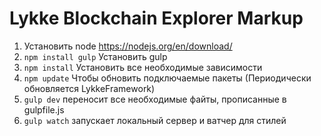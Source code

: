 # Lykke Blockchain Explorer Markup

1. Установить node https://nodejs.org/en/download/
2. `npm install gulp` Установить gulp
3. `npm install` Установить все необходимые зависимости
4. `npm update` Чтобы обновить подключаемые пакеты (Периодически обновляется LykkeFramework)
5. `gulp dev` переносит все необходимые файты, прописанные в gulpfile.js
6. `gulp watch` запускает локальный сервер и ватчер для стилей

